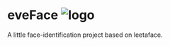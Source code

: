 # eveFace ![logo](https://github.com/whlook/eveFace/blob/master/images/eveface.PNG)
A little face-identification project based on leetaface.
